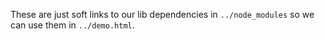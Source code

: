 These are just soft links to our lib dependencies in `../node_modules` so we can
use them in `../demo.html`.
